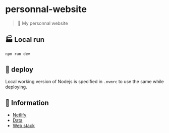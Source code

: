 # personnal-website

> :man: My personnal website

## :factory: Local run

```sh
npm run dev
```

## :rocket: deploy

Local working version of Nodejs is specified in `.nvmrc` to use the same while deploying.

## :memo: Information

- [Netlify](https://app.netlify.com/sites/remirobichet/overview)
- [Data](https://gitlab.com/remirbt/personal-functions)
- [Web stack](https://cloudfour.com/thinks/tiny-web-stacks/)
